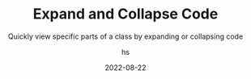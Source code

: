---
hasBody: true
date: 2022-08-22
title: Expand and Collapse Code
technologies: [java]
topics: [editing]
author: hs
subtitle: Quickly view specific parts of a class by expanding or collapsing code
thumbnail: ./thumbnail.png
cardThumbnail: ./card.png
shortVideo:
  poster: ./tip.png
  url: https://youtu.be/ymtOzsmZr0E
leadin: |
  You can expand or collapse code blocks to view a smaller subset of your class.
  - For macOS use ⌘- (minus sign) to collapse code and ⌘+ (plus sign) to expand code
  - For Windows/Linux use Ctrl- (minus sign) to collapse code and Ctrl+ (plus sign)to expand code

---